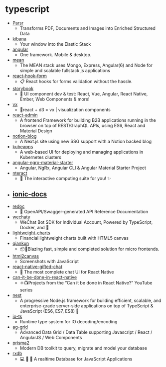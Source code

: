 # typescript
- [Parsr](https://github.com/axa-group/Parsr)
  - Transforms PDF, Documents and Images into Enriched Structured Data
- [kibana](https://github.com/elastic/kibana)
  - Your window into the Elastic Stack
- [angular](https://github.com/angular/angular)
  - One framework. Mobile & desktop.
- [mean](https://github.com/linnovate/mean)
  - The MEAN stack uses Mongo, Express, Angular(6) and Node for simple and scalable fullstack js applications
- [react-hook-form](https://github.com/react-hook-form/react-hook-form)
  - 📋 React hooks for forms validation without the hassle.
- [storybook](https://github.com/storybookjs/storybook)
  - 📓 UI component dev & test: React, Vue, Angular, React Native, Ember, Web Components & more!
- [vx](https://github.com/hshoff/vx)
  - 🐯react + d3 = vx | visualization components
- [react-admin](https://github.com/marmelab/react-admin)
  - A frontend Framework for building B2B applications running in the browser on top of REST/GraphQL APIs, using ES6, React and Material Design
- [notion-blog](https://github.com/ijjk/notion-blog)
  - A Next.js site using new SSG support with a Notion backed blog
- [kubeapps](https://github.com/kubeapps/kubeapps)
  - A web-based UI for deploying and managing applications in Kubernetes clusters
- [angular-ngrx-material-starter](https://github.com/tomastrajan/angular-ngrx-material-starter)
  - Angular, NgRx, Angular CLI & Angular Material Starter Project
- [nteract](https://github.com/nteract/nteract)
  - 📘 The interactive computing suite for you! ✨
- [ionic-docs](https://github.com/ionic-team/ionic-docs)
  - 
- [redoc](https://github.com/Redocly/redoc)
  - 📘 OpenAPI/Swagger-generated API Reference Documentation
- [wechaty](https://github.com/wechaty/wechaty)
  - WeChat Bot SDK for Individual Account, Powered by TypeScript, Docker, and 💖
- [lightweight-charts](https://github.com/tradingview/lightweight-charts)
  - Financial lightweight charts built with HTML5 canvas
- [qiankun](https://github.com/umijs/qiankun)
  - 📦🚀Blazing fast, simple and completed solution for micro frontends.
- [html2canvas](https://github.com/niklasvh/html2canvas)
  - Screenshots with JavaScript
- [react-native-gifted-chat](https://github.com/FaridSafi/react-native-gifted-chat)
  - 💬 The most complete chat UI for React Native
- [can-it-be-done-in-react-native](https://github.com/wcandillon/can-it-be-done-in-react-native)
  - ⚛️📺Projects from the “Can it be done in React Native?” YouTube series
- [nest](https://github.com/nestjs/nest)
  - A progressive Node.js framework for building efficient, scalable, and enterprise-grade server-side applications on top of TypeScript & JavaScript (ES6, ES7, ES8) 🚀
- [io-ts](https://github.com/gcanti/io-ts)
  - Runtime type system for IO decoding/encoding
- [ag-grid](https://github.com/ag-grid/ag-grid)
  - Advanced Data Grid / Data Table supporting Javascript / React / AngularJS / Web Components
- [prisma2](https://github.com/prisma/prisma2)
  - Modern DB toolkit to query, migrate and model your database
- [rxdb](https://github.com/pubkey/rxdb)
  - 💻 🔄 📱 A realtime Database for JavaScript Applications
